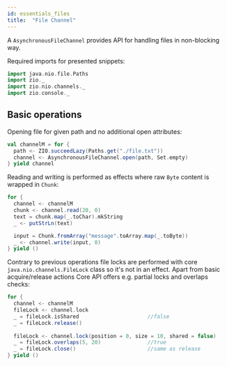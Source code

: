 ```yaml
---
id: essentials_files
title:  "File Channel"
---
```


A `AsynchronousFileChannel` provides API for handling files in non-blocking way.

Required imports for presented snippets:

```scala mdoc:silent
import java.nio.file.Paths
import zio._
import zio.nio.channels._
import zio.console._
```

## Basic operations 

Opening file for given path and no additional open attributes:

```scala mdoc:silent
val channelM = for {
  path <- ZIO.succeedLazy(Paths.get("./file.txt"))
  channel <- AsynchronousFileChannel.open(path, Set.empty)
} yield channel
```

Reading and writing is performed as effects where raw `Byte` content is wrapped in `Chunk`:

```scala mdoc:silent
for {
  channel <- channelM
  chunk <- channel.read(20, 0)
  text = chunk.map(_.toChar).mkString
  _ <- putStrLn(text)

  input = Chunk.fromArray("message".toArray.map(_.toByte))
  _ <- channel.write(input, 0)
} yield ()
```

Contrary to previous operations file locks are performed with core `java.nio.channels.FileLock` class so
it's not in an effect. Apart from basic acquire/release actions Core API offers e.g. partial locks and overlaps checks:

```scala mdoc:silent
for {
  channel <- channelM
  fileLock <- channel.lock
  _ = fileLock.isShared                      //false
  _ = fileLock.release()
    
  fileLock <- channel.lock(position = 0, size = 10, shared = false)
  _ = fileLock.overlaps(5, 20)               //true
  _ = fileLock.close()                       //same as release
} yield ()
```

